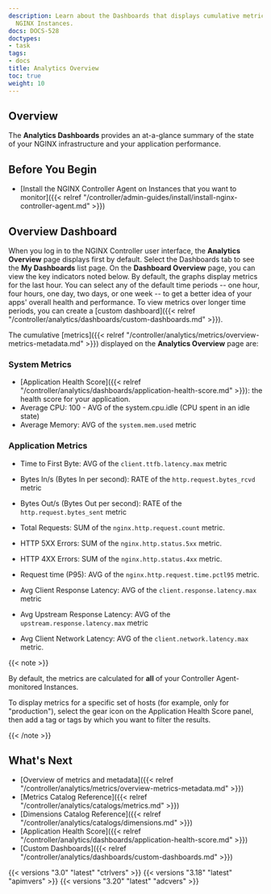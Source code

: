 ```yaml
---
description: Learn about the Dashboards that displays cumulative metrics for your
  NGINX Instances.
docs: DOCS-528
doctypes:
- task
tags:
- docs
title: Analytics Overview
toc: true
weight: 10
---
```


## Overview

The **Analytics Dashboards** provides an at-a-glance summary of the state of your NGINX infrastructure and your application performance.

## Before You Begin

- [Install the NGINX Controller Agent on Instances that you want to monitor]({{< relref "/controller/admin-guides/install/install-nginx-controller-agent.md" >}})

## Overview Dashboard

When you log in to the NGINX Controller user interface, the **Analytics Overview** page displays first by default. Select the Dashboards tab to see the **My Dashboards** list page. On the **Dashboard Overview** page, you can view the key indicators noted below. By default, the graphs display metrics for the last hour. You can select any of the default time periods -- one hour, four hours, one day, two days, or one week -- to get a better idea of your apps' overall health and performance. To view metrics over longer time periods, you can create a [custom dashboard]({{< relref "/controller/analytics/dashboards/custom-dashboards.md" >}}).

The cumulative [metrics]({{< relref "/controller/analytics/metrics/overview-metrics-metadata.md" >}}) displayed on the **Analytics Overview** page are:

### System Metrics

- [Application Health Score]({{< relref "/controller/analytics/dashboards/application-health-score.md" >}}): the health score for your application.
- Average CPU: 100 - AVG of the system.cpu.idle (CPU spent in an idle state)
- Average Memory: AVG of the `system.mem.used` metric

### Application Metrics

- Time to First Byte: AVG of the `client.ttfb.latency.max` metric
- Bytes In/s (Bytes In per second): RATE of the `http.request.bytes_rcvd` metric
- Bytes Out/s (Bytes Out per second): RATE of the `http.request.bytes_sent` metric

- Total Requests: SUM of the `nginx.http.request.count` metric.
- HTTP 5XX Errors: SUM of the `nginx.http.status.5xx` metric.
- HTTP 4XX Errors: SUM of the `nginx.http.status.4xx` metric.
- Request time (P95): AVG of the `nginx.http.request.time.pctl95` metric.

- Avg Client Response Latency: AVG of the `client.response.latency.max` metric
- Avg Upstream Response Latency: AVG of the `upstream.response.latency.max` metric
- Avg Client Network Latency: AVG of the `client.network.latency.max` metric.

{{< note >}}

By default, the metrics are calculated for **all** of your Controller Agent-monitored Instances.

To display metrics for a specific set of hosts (for example, only for "production"), select the gear icon on the Application Health Score panel, then add a tag or tags by which you want to filter the results.

{{< /note >}}

## What's Next

- [Overview of metrics and metadata]({{< relref "/controller/analytics/metrics/overview-metrics-metadata.md" >}})
- [Metrics Catalog Reference]({{< relref "/controller/analytics/catalogs/metrics.md" >}})
- [Dimensions Catalog Reference]({{< relref "/controller/analytics/catalogs/dimensions.md" >}})
- [Application Health Score]({{< relref "/controller/analytics/dashboards/application-health-score.md" >}})
- [Custom Dashboards]({{< relref "/controller/analytics/dashboards/custom-dashboards.md" >}})

{{< versions "3.0" "latest" "ctrlvers" >}}
{{< versions "3.18" "latest" "apimvers" >}}
{{< versions "3.20" "latest" "adcvers" >}}
